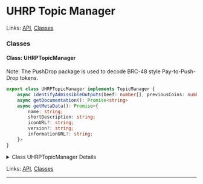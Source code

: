 # UHRP Topic Manager

Links: [API](#api), [Classes](#classes)

### Classes

#### Class: UHRPTopicManager

Note: The PushDrop package is used to decode BRC-48 style Pay-to-Push-Drop tokens.

```ts
export class UHRPTopicManager implements TopicManager {
    async identifyAdmissibleOutputs(beef: number[], previousCoins: number[]): Promise<AdmittanceInstructions> 
    async getDocumentation(): Promise<string> 
    async getMetaData(): Promise<{
        name: string;
        shortDescription: string;
        iconURL?: string;
        version?: string;
        informationURL?: string;
    }> 
}
```

<details>

<summary>Class UHRPTopicManager Details</summary>

##### Method getDocumentation

Get the documentation associated with this topic manager
TODO: Extract docs to external import

```ts
async getDocumentation(): Promise<string> 
```

Returns

A promise that resolves to a string containing the documentation

##### Method getMetaData

Get metadata about the topic manager

```ts
async getMetaData(): Promise<{
    name: string;
    shortDescription: string;
    iconURL?: string;
    version?: string;
    informationURL?: string;
}> 
```

Returns

A promise that resolves to an object containing metadata

Throws

An error indicating the method is not implemented

##### Method identifyAdmissibleOutputs

Identify if the outputs are admissible depending on the particular protocol requirements

```ts
async identifyAdmissibleOutputs(beef: number[], previousCoins: number[]): Promise<AdmittanceInstructions> 
```

Returns

A promise that resolves with the admittance instructions

Argument Details

+ **beef**
  + The transaction data in BEEF format
+ **previousCoins**
  + The previous coins to consider

</details>

Links: [API](#api), [Classes](#classes)

---

